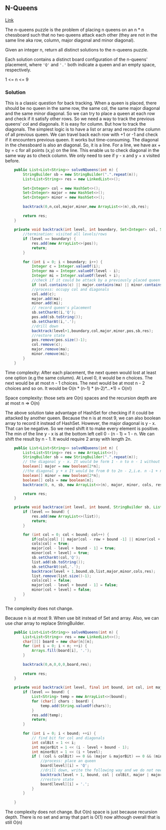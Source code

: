 ## N-Queens

[Link](https://leetcode.com/problems/n-queens/)

The n-queens puzzle is the problem of placing n queens on an n * n chessboard such that no two queens attack each other (they are not in the same line aka row, column, major diagonal and minor diagonal). 

Given an integer n, return all distinct solutions to the n-queens puzzle.

Each solution contains a distinct board configuration of the n-queens' placement, where `'Q'` and `'.'` both indicate a queen and an empty space, respectively.

1 <= n <= 9

### Solution

This is a classic question for back tracking. When a queen is placed, there should be no queen in the same row, the same col, the same major diagonal and the same minor diagonal. So we can try to place a queen at each row and check if it satisfy other rows. So we need a way to track the previous queens' col and diagonals.  It is easy for column. But how to track the diagonals. The simplest logic is to have a list or array and record the column of all previous queen. We can travel back each row with +1 or -1 and check if it encounters previous queen. It works but time-consuming. The diagonal in the chessboard is also an diagonal. So, it is a line. For a line, we have ax + by = c for all points (x,y) on the line. This enable us to check diagonal in the same way as to check column. We only need to see if y - x and y + x visited before.

```java
    public List<List<String>> solveNQueens(int n) {
        StringBuilder sb = new StringBuilder(".".repeat(n));
        List<List<String>> res = new LinkedList<>();
        
        Set<Integer> col = new HashSet<>();
        Set<Integer> major = new HashSet<>();
        Set<Integer> minor = new HashSet<>();
        
        backtrack(0,n,col,major,minor,new ArrayList<>(n),sb,res);
        
        return res;
    }
    
    private void backtrack(int level, int boundary, Set<Integer> col, Set<Integer> major, Set<Integer> minor, List<String> pos, StringBuilder sb, List<List<String>> res) {
        //termination: visited all levels/rows
        if (level == boundary) {
            res.add(new ArrayList<>(pos));
            return;
        }
        
        for (int i = 0; i < boundary; i++) {
            Integer c = Integer.valueOf(i);
            Integer ma = Integer.valueOf(level - i);
            Integer mi = Integer.valueOf(level + i);
            //check if it could be attack by a previously placed queen
            if (col.contains(c) || major.contains(ma) || minor.contains(mi)) { continue; }
            //process: occupy col and diagonals
            col.add(c);
            major.add(ma);
            minor.add(mi);
            // record queen's placement
            sb.setCharAt(i,'Q');
            pos.add(sb.toString());
            sb.setCharAt(i,'.');
            //drill down
            backtrack(level+1,boundary,col,major,minor,pos,sb,res);
            //restore state
            pos.remove(pos.size()-1);
            col.remove(c);
            major.remove(ma);
            minor.remove(mi);
        }
    }
```

Time complexity: After each placement, the next queen would lost at least one option (e.g the same column). At Level 0, it would be n choices. The next would be at most n - 1 choices. The next would be at most n - 2 choices and so on. It would be O(n * (n-1) * (n-2)\*...\*1) = O(n!)

Space complexity:  those sets are O(n) spaces and the recursion depth are at most n => O(n)

The above solution take advantage of HashSet for checking if it could be attacked by another queen. Because the n is at most 9, we can also boolean array to record it instead of HashSet. However, the major diagonal is y - x. That can be negative. So we need shift it to make every element is positive. The min of the line y - x is at the bottom left cell 0 - (n - 1) = 1 - n. We can shift the result by n - 1. It would require 2 array with length 2n. 

```java
    public List<List<String>> solveNQueens(int n) {
        List<List<String>> res = new ArrayList<>();
        StringBuilder sb = new StringBuilder(".".repeat(n));
        // the diagonal y - x. It would be form 1 - n to n - 1 without shift assign 2 * n space 
        boolean[] major = new boolean[2*n];
        //the diagonal y + x It would be from 0 to 2n - 2,i.e. n -1 + n - 1.
        boolean[] minor = new boolean[2*n];
        boolean[] cols = new boolean[n];
        backtrace(0, n, sb, new ArrayList<>(n), major, minor, cols, res);

        return res;
    }

    private void backtrace(int level, int bound, StringBuilder sb, List<String> list,  boolean[] major , boolean[] minor ,boolean[] cols, List<List<String>> res) {
        if (level == bound) {
            res.add(new ArrayList<>(list));
            return;
        }

        for (int col = 0; col < bound; col++) {
            if(cols[col] || major[col - row + bound -1] || minor[col + row]) { continue;}
            cols[col] = true;
            major[col - level + bound - 1] = true;
            minor[col + level] = true;
            sb.setCharAt(col,'Q');
            list.add(sb.toString());
            sb.setCharAt(col,'.');
            backtrace(level + 1,bound,sb,list,major,minor,cols,res);
            list.remove(list.size()-1);
            cols[col] = false;
            major[col - level + bound - 1] = false;
            minor[col + level] = false;
        }
    }
```

The complexity does not change.

Because n is at most 9. When use bit instead of Set and array. Also, we can use char array to replace StringBuilder.

```java
    public List<List<String>> solveNQueens(int n) {
        List<List<String>> res = new LinkedList<>();
        char[][] board = new char[n][n];
        for (int i = 0; i < n; ++i) { 
            Arrays.fill(board[i], '.');
        }
        
        backtrack(0,n,0,0,0,board,res);
        
        return res;
    }
    
    private void backtrack(int level, final int bound, int col, int major, int minor, char[][] board, List<List<String>> res) {
        if (level == bound) {
            List<String> temp = new ArrayList<>(bound);
            for (char[] chars : board) {
                temp.add(String.valueOf(chars));
            }
            res.add(temp);
            return;
        }
        
        for (int i = 0; i < bound; ++i) {
            // find bit for col and diagonals
            int colBit = 1 << i;
            int majorBit = 1 << (i - level + bound - 1);
            int minorBit = 1 << (i + level);
            if ( (col & colBit) == 0 && (major & majorBit) == 0 && (minor & minorBit) == 0) {
                //process: place an queen
                board[level][i] = 'Q';
                //drill down, write the following way and we do not need to restore col, major and minor.
                backtrack(level + 1, bound, col | colBit, major | majorBit, minor | minorBit, board, res);
                //restore state
                board[level][i] = '.';
            }
        }
        
    }
```

The complexity does not change. But O(n) space is just because recursion depth. There is no set and array that part is O(1) now although overall that is still O(n)